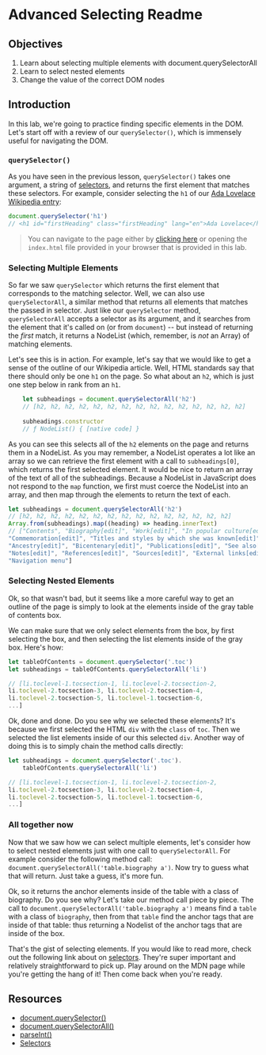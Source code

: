 # Advanced Selecting Readme

## Objectives

1. Learn about selecting multiple elements with document.querySelectorAll
2. Learn to select nested elements
2. Change the value of the correct DOM nodes

## Introduction

In this lab, we're going to practice finding specific elements in the DOM. Let's start off with a review of our `querySelector()`, which is immensely useful for navigating the DOM.

### `querySelector()`

As you have seen in the previous lesson, `querySelector()` takes one argument, a string of [selectors](https://developer.mozilla.org/en-US/docs/Web/Guide/CSS/Getting_Started/Selectors), and returns the first element that matches these selectors. For example, consider selecting the `h1` of our [Ada Lovelace Wikipedia entry](https://en.wikipedia.org/wiki/Ada_Lovelace):

``` js
document.querySelector('h1')
// <h1 id="firstHeading" class="firstHeading" lang="en">Ada Lovelace</h1>
```
> You can navigate to the page either by [clicking here](https://en.wikipedia.org/wiki/Ada_Lovelace) or opening the `index.html` file provided in  your browser that is provided in this lab.

### Selecting Multiple Elements

So far we saw `querySelector` which returns the first element that corresponds to the matching selector.  Well, we can also use `querySelectorAll`, a similar method that returns all elements that matches the passed in selector.   Just like our `querySelector` method, `querySelectorAll` accepts a selector as its argument, and it searches from the element that it's called on (or from `document`) -- but instead of returning the _first_ match, it returns a NodeList (which, remember, is _not_ an Array) of matching elements.

Let's see this is in action.  For example, let's say that we would like to get a sense of the outline of our Wikipedia article.  Well, HTML standards say that there should only be one `h1` on the page.  So what about an `h2`, which is just one step below in rank from an `h1`.  

```js
	let subheadings = document.querySelectorAll('h2')
	// [h2, h2, h2, h2, h2, h2, h2, h2, h2, h2, h2, h2, h2, h2, h2]
	
	subheadings.constructor
	// ƒ NodeList() { [native code] }
```

As you can see this selects all of the `h2` elements on the page and returns them in a NodeList.  As you may remember, a NodeList operates a lot like an array so we can retrieve the first element with a call to `subheadings[0]`, which returns the first selected element.  It would be nice to return an array of the text of all of the subheadings.  Because a NodeList in JavaScript does not respond to the `map` function, we first must coerce the NodeList into an array, and then map through the elements to return the text of each.

```js
let subheadings = document.querySelectorAll('h2')
// [h2, h2, h2, h2, h2, h2, h2, h2, h2, h2, h2, h2, h2, h2, h2]
Array.from(subheadings).map((heading) => heading.innerText)
// ["Contents", "Biography[edit]", "Work[edit]", "In popular culture[edit]", 
"Commemoration[edit]", "Titles and styles by which she was known[edit]", 
"Ancestry[edit]", "Bicentenary[edit]", "Publications[edit]", "See also[edit]", 
"Notes[edit]", "References[edit]", "Sources[edit]", "External links[edit]", 
"Navigation menu"]
```

### Selecting Nested Elements

Ok, so that wasn't bad, but it seems like a more careful way to get an outline of the page is simply to look at the elements inside of the gray table of contents box.  


We can make sure that we only select elements from the box, by first selecting the box, and then selecting the list elements inside of the gray box.  Here's how:

```js
let tableOfContents = document.querySelector('.toc')
let subheadings = tableOfContents.querySelectorAll('li')

// [li.toclevel-1.tocsection-1, li.toclevel-2.tocsection-2, 
li.toclevel-2.tocsection-3, li.toclevel-2.tocsection-4, 
li.toclevel-2.tocsection-5, li.toclevel-1.tocsection-6, 
...]
```

Ok, done and done.  Do you see why we selected these elements?  It's because we first selected the HTML `div` with the `class` of `toc`.  Then we selected the list elements inside of our this selected `div`.  Another way of doing this is to simply chain the method calls directly:

```js
let subheadings = document.querySelector('.toc').
	tableOfContents.querySelectorAll('li')

// [li.toclevel-1.tocsection-1, li.toclevel-2.tocsection-2, 
li.toclevel-2.tocsection-3, li.toclevel-2.tocsection-4, 
li.toclevel-2.tocsection-5, li.toclevel-1.tocsection-6, 
...]
```

### All together now

Now that we saw how we can select multiple elements, let's consider how to select nested elements just with one call to `querySelectorAll`.  For example consider the following method call: `document.querySelectorAll('table.biography a')`.  Now try to guess what that will return.  Just take a guess, it's more fun.  

Ok, so it returns the anchor elements inside of the table with a class of biography.  Do you see why?  Let's take our method call piece by piece.  The call to `document.querySelectorAll('table.biography a')` means find a `table` with a class of `biography`, then from that `table` find the anchor tags that are inside of that table: thus returning a Nodelist of the anchor tags that are inside of the box.  

That's the gist of selecting elements.  If you would like to read more, check out the following link about on [selectors](https://developer.mozilla.org/en-US/docs/Web/Guide/CSS/Getting_Started/Selectors). They're super important and relatively straightforward to pick up. Play around on the MDN page while you're getting the hang of it! Then come back when you're ready.

## Resources

- [document.querySelector()](https://developer.mozilla.org/en-US/docs/Web/API/Document/querySelector)
- [document.querySelectorAll()](https://developer.mozilla.org/en-US/docs/Web/API/Document/querySelectorAll)
- [parseInt()](https://developer.mozilla.org/en-US/docs/Web/JavaScript/Reference/Global_Objects/parseInt)
- [Selectors](https://developer.mozilla.org/en-US/docs/Web/Guide/CSS/Getting_Started/Selectors)
